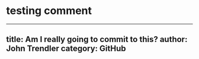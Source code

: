 # testing comment
---
title: Am I really going to commit to this?
author: John Trendler
category: GitHub
---

